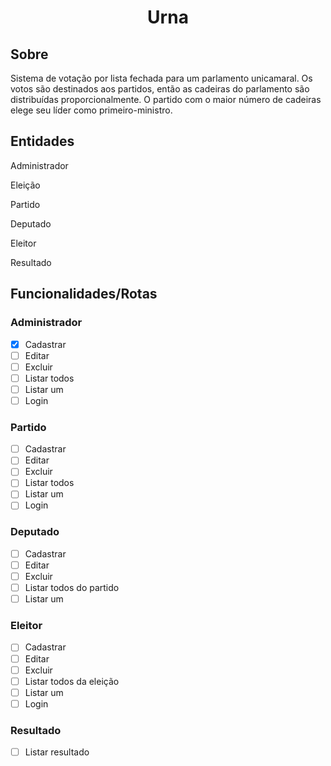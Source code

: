 <h1 align='center'>Urna</h1>

## Sobre
Sistema de votação por lista fechada para um parlamento unicamaral. Os votos são destinados aos partidos, então as cadeiras do parlamento são distribuídas proporcionalmente. O partido com o maior número de cadeiras elege seu líder como primeiro-ministro.

## Entidades
Administrador

Eleição

Partido

Deputado

Eleitor

Resultado

## Funcionalidades/Rotas

### Administrador 

- [x] Cadastrar
- [ ] Editar
- [ ] Excluir
- [ ] Listar todos
- [ ] Listar um
- [ ] Login

### Partido

- [ ] Cadastrar
- [ ] Editar
- [ ] Excluir
- [ ] Listar todos
- [ ] Listar um
- [ ] Login

### Deputado

- [ ] Cadastrar
- [ ] Editar
- [ ] Excluir
- [ ] Listar todos do partido
- [ ] Listar um

### Eleitor

- [ ] Cadastrar
- [ ] Editar
- [ ] Excluir
- [ ] Listar todos da eleição
- [ ] Listar um
- [ ] Login

### Resultado

- [ ] Listar resultado
